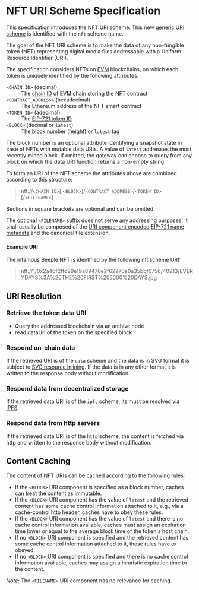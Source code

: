 # NFT URI Scheme Specification

This specification introduces the NFT URI scheme.
This new [generic URI scheme](https://datatracker.ietf.org/doc/html/rfc3986#section-3.1) is identified with the `nft` scheme name.

The goal of the NFT URI scheme is to make the data of any non-fungible token (NFT) representing digital media files addressable with a Uniform Resource Identifier (URI).

The specification considers NFTs on [EVM](https://ethereum.org/en/developers/docs/evm/) blockchains, on which each token is uniquely identified by the following attributes:

<dl>
  <dt><code>&lt;CHAIN_ID&gt;</code> (decimal)</dt>
  <dd>The <a href="https://github.com/ethereum/EIPs/blob/master/EIPS/eip-155.md">chain ID</a> of EVM chain storing the NFT contract</dd>
  <dt><code>&lt;CONTRACT_ADDRESS&gt;</code> (hexadecimal)</dt>
  <dd>The Ethereum address of the NFT smart contract</dd>
  <dt><code>&lt;TOKEN_ID&gt;</code> (adecimal)</dt>
  <dd>The <a href="https://eips.ethereum.org/EIPS/eip-721">EIP-721 token ID</a></dd>
  <dt><code>&lt;BLOCK&gt;</code> (decimal or <code>latest</code>)</dt>
  <dd>The block number (height) or <code>latest</code> tag</dd>
</dl>

The block number is an optional attribute identifying a snapshot state in case of NFTs with mutable data URIs.
A value of `latest` addresses the most recently mined block.
If omitted, the gateway can choose to query from any block on which the data URI function returns a non-empty string.

To form an URI of the NFT scheme the attributes above are combined according to this structure:

> nft://`<CHAIN_ID>`\[.`<BLOCK>`\]/`<CONTRACT_ADDRESS>`/`<TOKEN_ID>`\[/`<FILENAME>`\]

Sections in square brackets are optional and can be omitted.

The optional `<FILENAME>` suffix does not serve any addressing purposes.
It shall usually be composed of the [URI component encoded](https://developer.mozilla.org/en-US/docs/Web/JavaScript/Reference/Global_Objects/encodeURIComponent) [EIP-721 name metadata](https://eips.ethereum.org/EIPS/eip-721) and the canonical file extension.

#### Example URI

The infamous Beeple NFT is identified by the following nft scheme URI:

> nft://1/0x2a46f2ffd99e19a89476e2f62270e0a35bbf0756/40913/EVERYDAYS%3A%20THE%20FIRST%205000%20DAYS.jpg

## URI Resolution

### Retrieve the token data URI

- Query the addressed blockchain via an archive node
- read dataUri of the token on the specified block

### Respond on-chain data

If the retrieved URI is of the `data` scheme and the data is in SVG format it is subject to [SVG resource inlining](./SVG_RESOURCE_INLINING.ms).
If the data is in any other format it is written to the response body without modification.

### Respond data from decentralized storage

If the retrieved data URI is of the `ipfs` scheme, its must be resolved via [IPFS](https://ipfs.io).

### Respond data from http servers

If the retrieved data URI is of the `http` scheme, the content is fetched via http and written to the response body without modification.

## Content Caching

The content of NFT URIs can be cached according to the following rules:

- If the `<BLOCK>` URI component is specified as a block number, caches can treat the content as [immutable](https://datatracker.ietf.org/doc/html/rfc8246).
- If the `<BLOCK>` URI component has the value of `latest` and the retrieved content has some cache control information attached to it, e.g., via a cache-control http header, caches have to obey these rules.
- If the `<BLOCK>` URI component has the value of `latest` and there is no cache control information available, caches must assign an expiration time lower or equal to the average block time of the token's host chain.
- If no `<BLOCK>` URI component is specified and the retrieved content has some cache control information attached to it, these rules have to obeyed.
- If no `<BLOCK>` URI component is specified and there is no cache control information available, caches may assign a heuristic expiration time to the content.

_Note:_ The `<FILENAME>` URI component has no relevance for caching.
